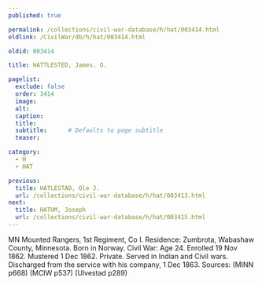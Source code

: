 ```yaml
---
published: true

permalink: /collections/civil-war-database/h/hat/003414.html
oldlink: /CivilWar/db/h/hat/003414.html

oldid: 003414

title: HATTLESTED, James. O.

pagelist:
  exclude: false
  order: 3414
  image: 
  alt:
  caption:
  title:
  subtitle:      # Defaults to page subtitle
  teaser:

category: 
  - H 
  - HAT

previous:
  title: HATLESTAD, Ole J.
  url: /collections/civil-war-database/h/hat/003413.html  
next:
  title: HATUM, Joseph
  url: /collections/civil-war-database/h/hat/003415.html   
---
```

MN Mounted Rangers, 1st Regiment, Co I. Residence: Zumbrota, Wabashaw County, Minnesota. Born in Norway. Civil War: Age 24. Enrolled 19 Nov 1862. Mustered 1 Dec 1862. Private. Served in Indian and Civil wars. Discharged from the service with his company, 1 Dec 1863. Sources: (MINN p668) (MCIW p537) (Ulvestad p289)